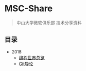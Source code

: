 # MSC-Share

> 中山大学微软俱乐部 技术分享资料

## 目录

- 2018
  - [编程世界总览](./tree/master/Programming-World)
  - [Git导论](./tree/master/Introduction-to-Git.key)
